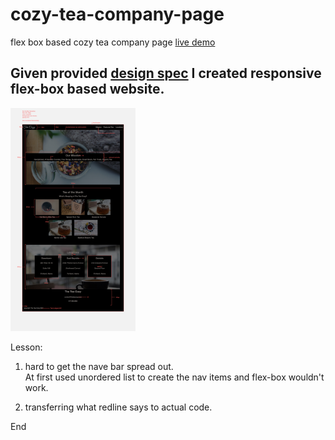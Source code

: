 # cozy-tea-company-page
flex box based cozy tea company page
[live demo](https://heggy231.github.io/cozy-tea-company-page/)
## Given provided [design spec](https://raw.githubusercontent.com/heggy231/cozy-tea-company-page/master/img-tea-cozy-redline.jpg) I created responsive flex-box based website.

<img src="https://raw.githubusercontent.com/heggy231/cozy-tea-company-page/master/img-tea-cozy-redline.jpg" alt="tea house design spec" width="200">


Lesson: 
1. hard to get the nave bar spread out.  
At first used unordered list to create the nav items and flex-box wouldn't work.

2. transferring what redline says to actual code. 

End
